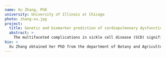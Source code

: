 ```yaml
---
name: Xu Zhang, PhD
university: University of Illinois at Chicago
photo: zhang-xu.jpg
project:
  title: Genetic and biomarker prediction of cardiopulmonary dysfunction and rates of hemolysis in sickle cell disease
  abstract: >
    The multifaceted complications in sickle cell disease (SCD) significantly affect quality of life and life expectancy. Cardiopulmonary dysfunction is a major cause of morbidity and mortality in SCD. Our recent studies demonstrated association of cardiopulmonary dysfunction with elevated hemolysis. This proposal aims to identify genetic predictors of cardiopulmonary outcomes of SCD and to assess the mediating effect of hemolysis. The project involves phenotype harmonization, genetic association and mediation analyses through which detailed feedback on BDC can be provided and the experience of the ecosystem functionality can be shared with peers in the SCD working group.
bio: >
  Xu Zhang obtained her PhD from the department of Botany and Agricultural Biochemistry at the University of Vermont. Dr. Zhang had her postdoctoral training from 2004 - 2009 in the Department of Ecology and Evolution at the University of Chicago. In 2012 he joined the Sickle Cell Disease Center at the University of Illinois at Chicago as an Assistant Professor. Her research is focused on quantitative genetics and genomics approaches to study complex traits. She is currently working on the genetic basis of clinical variations in sickle cell disease.
---
```

